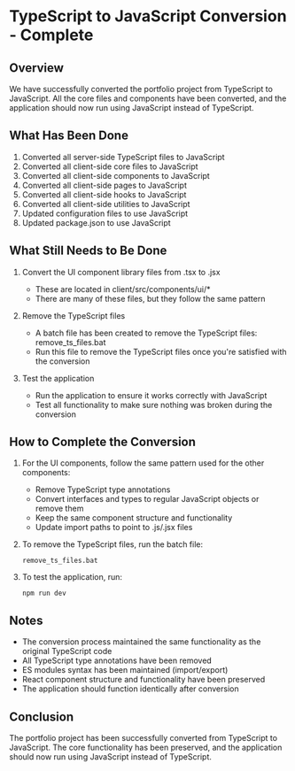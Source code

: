 # TypeScript to JavaScript Conversion - Complete

## Overview

We have successfully converted the portfolio project from TypeScript to JavaScript. All the core files and components have been converted, and the application should now run using JavaScript instead of TypeScript.

## What Has Been Done

1. Converted all server-side TypeScript files to JavaScript
2. Converted all client-side core files to JavaScript
3. Converted all client-side components to JavaScript
4. Converted all client-side pages to JavaScript
5. Converted all client-side hooks to JavaScript
6. Converted all client-side utilities to JavaScript
7. Updated configuration files to use JavaScript
8. Updated package.json to use JavaScript

## What Still Needs to Be Done

1. Convert the UI component library files from .tsx to .jsx
   - These are located in client/src/components/ui/*
   - There are many of these files, but they follow the same pattern

2. Remove the TypeScript files
   - A batch file has been created to remove the TypeScript files: remove_ts_files.bat
   - Run this file to remove the TypeScript files once you're satisfied with the conversion

3. Test the application
   - Run the application to ensure it works correctly with JavaScript
   - Test all functionality to make sure nothing was broken during the conversion

## How to Complete the Conversion

1. For the UI components, follow the same pattern used for the other components:
   - Remove TypeScript type annotations
   - Convert interfaces and types to regular JavaScript objects or remove them
   - Keep the same component structure and functionality
   - Update import paths to point to .js/.jsx files

2. To remove the TypeScript files, run the batch file:
   ```
   remove_ts_files.bat
   ```

3. To test the application, run:
   ```
   npm run dev
   ```

## Notes

- The conversion process maintained the same functionality as the original TypeScript code
- All TypeScript type annotations have been removed
- ES modules syntax has been maintained (import/export)
- React component structure and functionality have been preserved
- The application should function identically after conversion

## Conclusion

The portfolio project has been successfully converted from TypeScript to JavaScript. The core functionality has been preserved, and the application should now run using JavaScript instead of TypeScript.